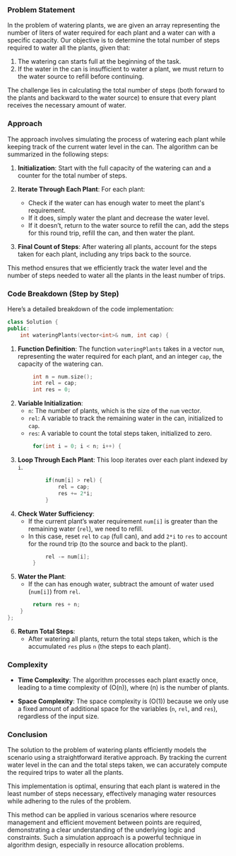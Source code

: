 ### Problem Statement

In the problem of watering plants, we are given an array representing the number of liters of water required for each plant and a water can with a specific capacity. Our objective is to determine the total number of steps required to water all the plants, given that:

1. The watering can starts full at the beginning of the task.
2. If the water in the can is insufficient to water a plant, we must return to the water source to refill before continuing.

The challenge lies in calculating the total number of steps (both forward to the plants and backward to the water source) to ensure that every plant receives the necessary amount of water.

### Approach

The approach involves simulating the process of watering each plant while keeping track of the current water level in the can. The algorithm can be summarized in the following steps:

1. **Initialization**: Start with the full capacity of the watering can and a counter for the total number of steps.

2. **Iterate Through Each Plant**: For each plant:
   - Check if the water can has enough water to meet the plant's requirement.
   - If it does, simply water the plant and decrease the water level.
   - If it doesn’t, return to the water source to refill the can, add the steps for this round trip, refill the can, and then water the plant.

3. **Final Count of Steps**: After watering all plants, account for the steps taken for each plant, including any trips back to the source.

This method ensures that we efficiently track the water level and the number of steps needed to water all the plants in the least number of trips.

### Code Breakdown (Step by Step)

Here’s a detailed breakdown of the code implementation:

```cpp
class Solution {
public:
    int wateringPlants(vector<int>& num, int cap) {
```

1. **Function Definition**: The function `wateringPlants` takes in a vector `num`, representing the water required for each plant, and an integer `cap`, the capacity of the watering can.

```cpp
        int n = num.size();
        int rel = cap;
        int res = 0;
```

2. **Variable Initialization**:
   - `n`: The number of plants, which is the size of the `num` vector.
   - `rel`: A variable to track the remaining water in the can, initialized to `cap`.
   - `res`: A variable to count the total steps taken, initialized to zero.

```cpp
        for(int i = 0; i < n; i++) {
```

3. **Loop Through Each Plant**: This loop iterates over each plant indexed by `i`.

```cpp
            if(num[i] > rel) {
                rel = cap;
                res += 2*i;
            } 
```

4. **Check Water Sufficiency**:
   - If the current plant’s water requirement `num[i]` is greater than the remaining water (`rel`), we need to refill.
   - In this case, reset `rel` to `cap` (full can), and add `2*i` to `res` to account for the round trip (to the source and back to the plant).

```cpp
            rel -= num[i];            
        }
```

5. **Water the Plant**:
   - If the can has enough water, subtract the amount of water used (`num[i]`) from `rel`.

```cpp
        return res + n;
    }
};
```

6. **Return Total Steps**:
   - After watering all plants, return the total steps taken, which is the accumulated `res` plus `n` (the steps to each plant).

### Complexity

- **Time Complexity**: The algorithm processes each plant exactly once, leading to a time complexity of \(O(n)\), where \(n\) is the number of plants.

- **Space Complexity**: The space complexity is \(O(1)\) because we only use a fixed amount of additional space for the variables (`n`, `rel`, and `res`), regardless of the input size.

### Conclusion

The solution to the problem of watering plants efficiently models the scenario using a straightforward iterative approach. By tracking the current water level in the can and the total steps taken, we can accurately compute the required trips to water all the plants.

This implementation is optimal, ensuring that each plant is watered in the least number of steps necessary, effectively managing water resources while adhering to the rules of the problem.

This method can be applied in various scenarios where resource management and efficient movement between points are required, demonstrating a clear understanding of the underlying logic and constraints. Such a simulation approach is a powerful technique in algorithm design, especially in resource allocation problems.